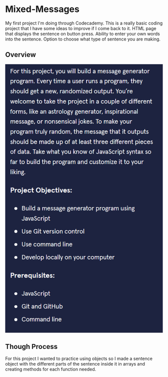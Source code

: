 # Mixed-Messages
My first project I'm doing through Codecademy. This is a really basic coding project that I have some ideas to improve if I come back to it. HTML page that displays the sentence on button press. Ability to enter your own words into the sentence. Option to choose what type of sentence you are making.

## Overview

![alt text](https://github.com/KaeruHiromiDev/Mixed-Messages/blob/main/Images/Capture.PNG)

## Though Process

For this project I wanted to practice using objects so I made a sentence object with the different parts of the sentence inside it in arrays and creating methods for each function needed.
